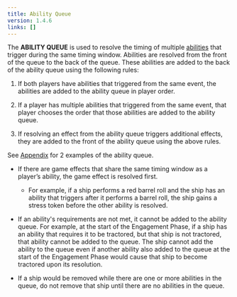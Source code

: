 ```yaml
---
title: Ability Queue
version: 1.4.6
links: []
---
```


The **ABILITY QUEUE** is used to resolve the timing of multiple [abilities](/rules/Abilities) that trigger during the same timing window. Abilities are resolved from the front of the queue to the back of the queue. These abilities are added to the back of the ability queue using the following rules:

1. If both players have abilities that triggered from the same event, the abilities are added to the ability queue in player order.

1. If a player has multiple abilities that triggered from the same event, that player chooses the order that those abilities are added to the ability queue.

1. If resolving an effect from the ability queue triggers additional effects, they are added to the front of the ability queue using the above rules.

See [Appendix](/rules/Ability_Queue_Examples) for 2 examples of the ability queue.

- If there are game effects that share the same timing window as a player’s ability, the game effect is resolved first.
   * For example, if a ship performs a red barrel roll and the ship has an ability that triggers after it performs a barrel roll, the ship gains a stress token before the other ability is resolved.

- If an ability's requirements are not met, it cannot be added to the ability queue. For example, at the start of the Engagement Phase, if a ship has an ability that requires it to be tractored, but that ship is not tractored, that ability cannot be added to the queue. The ship cannot add the ability to the queue even if another ability also added to the queue at the start of the Engagement Phase would cause that ship to become tractored upon its resolution.

- If a ship would be removed while there are one or more abilities in the queue, do not remove that ship until there are no abilities in the queue.